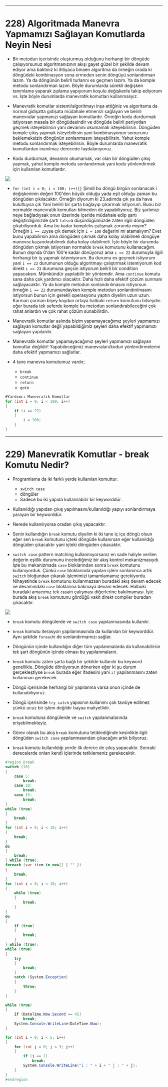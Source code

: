 ***
# 228) Algoritmada Manevra Yapmamızı Sağlayan Komutlarda Neyin Nesi
- Bir metodun içerisinde oluşturmuş olduğunu herhangi bir döngüde çalışıyorsunuz algoritmanızının akışı gayet güzel bir şekilde devam ediyor ama baktınız ki ihtiyaca binaen algoritma da örneğin orada ki döngüdeki kombinasyon sona ermeden senin döngüyü sonlandırman lazım. Ya da döngünün belirli turlarını es geçmen lazım. Ya da komple metodu sonlandırman lazım. Böyle durumlarda sürekli değişken tanımlama yaparak zıplama yapıyorum koşulu değişkenle takip ediyorum vs. İşte böyle durumlarda manevratik komutları kullanmalıyız.

- Manevratik komutlar sistemi/algoritmayı inşa ettiğiniz ve algoritama da normal gidişatta gidişata müdahale etmenizi sağlayan ve belirli manevralar yapmanızı sağlayan komutlardır. Örneğin kodu durdurmak istiyorsan mesela bir döngüdesindir ve döngüde belirli periyotları geçmek isteyebilirsin yani devamını okumamak isteyebilirsin. Döngüden komple çıkış yapmak isteyebilirsin yani kombinasyonun sonucunu beklemeksizin döngünün sonlanmasını isteyebilirsin. Yahut komple metodu sonlandırmak isteyebilirsin. Böyle durumlarda manevratik komutlardan inanılmaz derecede faydalanıyoruz.

- Kodu durdurmak, devamını okumamak, var olan bir döngüden çıkış yapmak, yahut komple metodu sonlandırmak yani kodu yönlendirmek için kullanılan komutlardır.

<img src = "1.png" width = "auto">

- `for (int i = 0; i < 100; i++){}` Şimdi bu döngü birgün sonlanacak i değişkeninin değeri 100'den büyük olduğu yada eşit olduğu zaman bu döngüden çıkılacaktır. Örneğin diyorum ki 23.adımda çık ya da hava bulutluysa çık Yani belirli bir şarta bağlayıp çıkarmak istiyorum. Bunu biz normalde manevratik komutları bilmeden de yapabiliyoruz. Biz şartımızı neye bağladıysak onun üzerinde içeride müdahale edip şartı değiştirdiğimizde şartı `false`a düşürdüğümüzde zaten ilgili döngüden çıkabiliyorduk. Ama bu kadar kompleks çalışmak zorunda mıyım? Örneğin `i == 22`yse çık demek için `i = 100` değerini mi atamalıyım? Evet bunu yapabilirsin ama döngüden çıkmak daha kolay olabilmeli döngüye manevra kazandırabilmek daha kolay olabilmeli. İşte böyle bir durumda döngüden çıkmak istiyorsan normalde `break` komutunu kullanacağım. Bunun dışında 0'dan 100'e kadar dönüyoruz ama `i == 22` durumuyla ilgili herhangi bir iş yapmak istemiyorum. Bu durumu es geçmek istiyorum yani `i == 22` durumunun olduğu algoritmayı çalıştırmak istemiyorum kod direkt `i == 23` durumuna geçsin istiyorum belirli bir condition yapacaksın. Mümkündür yapılabilir bir yöntemdir. Ama `continue` komutu sana daha çok yardımcı olacaktır. Daha hızlı daha efektif çözüm sunmanı sağlayacaktır. Ya da komple metodun sonlandırılmasını istiyorsun örneğin `i == 22` durumundayken komple metodun sonlandırılmasını istiyorsun bunun için gerekli operasyonu yaptın diyelim uzun uzun. Karman çorman bişey koydun ortaya halbuki `return` komutunu bilseydin eğer burada tek seferde komple bu metodun sonlandırabileceğini çok rahat anlardın ve çok rahat çözüm sunabilirdin.

- Manevratik komutlar aslında bizim yapamayacağımız şeyleri yapmamızı sağlayan komutlar değil yapabildiğimiz şeyleri daha efektif yapmamızı sağlayan yapılardır.

- Manevratik komutlar yapamayacağımız şeyleri yapmamızı sağlayan komutlar değildir! Yapabileceğimiz manevraları/kodun yönlendirmelerini daha efektif yapmamızı sağlarlar.

- 4 tane manevra komutumuz vardır;
    * `break`
    * `continue`
    * `return`
    * `goto`

```C#
#Yardımcı Manevratik Komutlar
for (int i = 0; i < 100; i++)
{
    if (i == 22)
    {
        i = 100;
    }
}
```

***
# 229) Manevratik Komutlar - break Komutu Nedir?
- Programlama da iki farklı yerde kullanılan komuttur.
    * `switch case`
    * döngüler
    - Sadece bu iki yapıda kullanılabilir bir keyworddür.

- Kullanıldığı yapıdan çıkış yapılmasını/kullanıldığı yapıyı sonlandırmaya yarayan bir keyworddür.

- Nerede kullanılıyorsa oradan çıkış yapacaktır.

- Senin kullandığın `break` komutu diyelim ki iki tane iç içe döngü olsun eğer sen `break` komutunu içteki döngüde kullanırsan eğer kullanıldığı döngüden çıkacaktır yani içteki döngüden çıkacaktır.

- `switch case` pattern matching kullanmıyorsanız en sade haliyle verilen değerin eşitlik durumunu incelediğimiz bir akış kontrol mekanizmasıydı. İşte bu mekanizmada `case` bloklarından sonra `break` komutunu kullanıyorduk. Çünkü `case` bloklarında yapılan işlem sonlanınca artık `switch` bloğundan çıkarak işlemimizi tamamlamamız gerekiyordu. Nihayetinde `break` komutunu kullanmazsan buradaki akış devam edecek ve devamındaki `case` bloklarına bakmaya devam edecek. Halbuki buradaki amacımız tek `case`in çalışması diğerlerine bakılmaması. İşte burada akış `break` komutunu gördüğü vakit direkt compiler buradan çıkacaktır. 

<img src = "2.png" width = "auto">

- `break` komutu döngülerde ve `switch case` yapılanmasında kullanılır.

- `break` komutu iterasyon yapılanmasında da kullanılan bir keyworddür. Aynı şekilde `foreach`i de sonlandırmamızı sağlar.

- Döngünün içinde kullandığın diğer tüm yapılanmalarda da kullanabilirsin tek şart döngünün içinde olması bu yapılanmaların.

- `break` komutu zaten şarta bağlı bir şekilde kullanılır bu keyword genellikle. Döngüde dönüyorsun dönerken eğer ki şu durum gerçekleştiyse `break` burada eğer ifadesini yani `if` yapılanmasını zaten kullanman gerekecek.

- Döngü içerisinde herhangi bir yapılanma varsa onun içinde de kullanabiliyoruz. 

- Döngü içerisinde `try catch` yapısının kullanımı çok tavsiye edilmez çünkü ucuz bir işlem değildir bayaa maliyetlidir.

- `break` komutuna döngülerde ve `switch` yapılanmalarında erişebilmekteyiz.

- Görev olarak bu akış `break` komutunu tetiklediğinde kesinlikle ilgili döngüden `switch case` yapılanmasından çıkacağını artık biliyoruz.

- `break` komutu kullanıldığı yerde ilk derece de çıkış yapacaktır. Sonraki derecelerde onları kendi içlerinde tetiklemeniz gerekecektir.

```C#
#region Break
switch (10)
{
    case 5:
        break;
    case 10:
        break;
    case 15:
        break;
}
while (true)
{
    break;
}
for (int i = 0; i < 10; i++)
{
    break;
}
do
{
    break;
} while (true);
foreach (var item in new[] { "" })
{
    break;
}
for (int i = 0; i < 10; i++)
{
    while (true)
    {
        break;
    }
}
do
{
    if (true)
    {
        break;
    }
} while (true);
while (true)
{
    try
    {
        break;
    }
    catch (System.Exception)
    {
        throw;
    }
}

while (true)
{
    if (DateTime.Now.Second == 45)
        break;
    System.Console.WriteLine(DateTime.Now);
}

for (int i = 0; i < 5; i++)
{
    for (int j = 0; j < 3; j++)
    {
        if (j == 1)
            break;
        System.Console.WriteLine("i : " + i + " j : " + j);
    }
}
#endregion
```